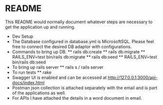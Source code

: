 # README

This README would normally document whatever steps are necessary to get the
application up and running.


* Dev Setup
*	The Database configured in database.yml is MicrosoftSQL. Please feel free to connect the desired DB adaptor with configurations.
*	Commands to bring up DB.
**	rails db:create
**	rails db:migrate
**	RAILS_ENV=test bin/rails db:migrate
**	rails db:seed
**	RAILS_ENV=test bin/rails db:seed
*	To bring up rails server
**	rails s / rails server
*	To run tests
**	rake
*	Swagger UI is enabled and can be accessed at http://127.0.0.1:3000/api-docs/index.html
*	Postman json collection is attached separately with the email and is part of the applications as well.
*   For APIs I have attached the details in a word document in email.
